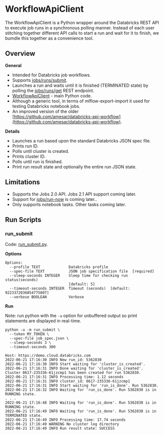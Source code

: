 # WorkflowApiClient

The WorkflowApiClient is a Python wrapper around the Databricks REST API to execute job runs in a synchronous polling manner.
Instead of each user stitching together different API calls to start a run and wait for it to finish, we bumdle this together as
a convenience tool.

## Overview

**General**

* Intended for Databricks job workflows.
* Supports [jobs/runs/submit](https://docs.databricks.com/api/latest/jobs.html#runs-submit).
* Launches a run and waits until it is finished (TERMINATED state) by 
  polling the [jobs/runs/get](https://docs.databricks.com/api/latest/jobs.html#runs-get) REST endpoint.
* [WorkflowApiClient](workflow_api_client.py) - main Python code.
* Although a generic tool, in terms of mlflow-export-import it used for testing Databricks notebook jobs.
* An improved version of the older [https://github.com/amesar/databricks-api-workflow](https://github.com/amesar/databricks-api-workflow).

**Details**
  * Launches a run based upon the standard Databricks JSON spec file.
  * Prints run ID.
  * Polls until cluster is created.
  * Prints cluster ID.
  * Polls until run is finished.
  * Print run result state and optionally the entire run JSON state.

## Limitations
* Supports the Jobs 2.0 API. Jobs 2.1 API support coming later.
* Support for [jobs/run-now](https://docs.databricks.com/api/latest/jobs.html#run-now) is coming later..
* Only supports notebook tasks. Other tasks coming later.

## Run Scripts

### run_submit

Code: [run_submit.py](run_submit.py).


**Options**
```
Options:
  --profile TEXT             Databricks profile
  --spec-file TEXT           JSON job specification file  [required]
  --sleep-seconds INTEGER    Sleep time for checking run status(seconds)
                             [default: 5]
  --timeout-seconds INTEGER  Timeout (seconds)  [default: 9223372036854775807]
  --verbose BOOLEAN          Verbose
```

**Run**

Note: run python with the `-u` option for unbuffered output so print statements are displayed in real-time.

```
python -u -m run_submit \
  --token MY_TOKEN \
  --spec-file job_spec.json \
  --sleep-seconds 3 \
  --timeout-seconds 300
```

```
Host: https://demo.cloud.databricks.com
2022-06-21 17:16:30 INFO New run_id: 5362830
2022-06-21 17:16:30 INFO Start waiting for 'cluster_is_created'.
2022-06-21 17:16:31 INFO Done waiting for 'cluster_is_created'. Cluster 0617-235336-61jzcmp1 has been created for run 5362830.
2022-06-21 17:16:31 INFO Processing time: 1.12 seconds
2022-06-21 17:16:31 INFO cluster_id: 0617-235336-61jzcmp1
2022-06-21 17:16:31 INFO Start waiting for 'run_is_done'. Run 5362830.
2022-06-21 17:16:32 INFO Waiting for 'run_is_done'. Run 5362830 is in RUNNING state.
. . .
2022-06-21 17:16:48 INFO Waiting for 'run_is_done'. Run 5362830 is in RUNNING state.
2022-06-21 17:16:49 INFO Waiting for 'run_is_done'. Run 5362830 is in TERMINATED state.
2022-06-21 17:16:49 INFO Processing time: 17.74 seconds
2022-06-21 17:16:49 WARNING No cluster log directory
2022-06-21 17:16:49 INFO Run result state: SUCCESS

```
